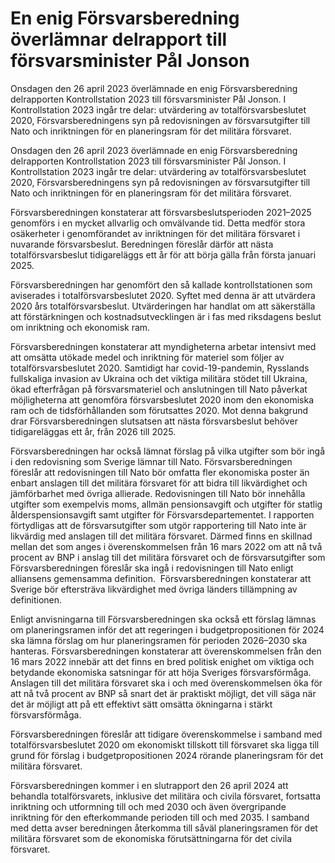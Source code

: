 # En enig Försvarsberedning överlämnar delrapport till försvarsminister Pål Jonson

Onsdagen den 26 april 2023 överlämnade en enig Försvarsberedning delrapporten Kontrollstation 2023 till försvarsminister Pål Jonson. I Kontrollstation 2023 ingår tre delar: utvärdering av totalförsvarsbeslutet 2020, Försvarsberedningens syn på redovisningen av försvarsutgifter till Nato och inriktningen för en planeringsram för det militära försvaret.

Onsdagen den 26 april 2023 överlämnade en enig Försvarsberedning delrapporten Kontrollstation 2023 till försvarsminister Pål Jonson. I Kontrollstation 2023 ingår tre delar: utvärdering av totalförsvarsbeslutet 2020, Försvarsberedningens syn på redovisningen av försvarsutgifter till Nato och inriktningen för en planeringsram för det militära försvaret.

Försvarsberedningen konstaterar att försvarsbeslutsperioden 2021–2025 genomförs i en mycket allvarlig och omvälvande tid. Detta medför stora osäkerheter i genomförandet av inriktningen för det militära försvaret i nuvarande försvarsbeslut. Beredningen föreslår därför att nästa totalförsvarsbeslut tidigareläggs ett år för att börja gälla från första januari 2025.

Försvarsberedningen har genomfört den så kallade kontrollstationen som aviserades i totalförsvarsbeslutet 2020. Syftet med denna är att utvärdera 2020 års totalförsvarsbeslut. Utvärderingen har handlat om att säkerställa att förstärkningen och kostnadsutvecklingen är i fas med riksdagens beslut om inriktning och ekonomisk ram.

Försvarsberedningen konstaterar att myndigheterna arbetar intensivt med att omsätta utökade medel och inriktning för materiel som följer av totalförsvarsbeslutet 2020. Samtidigt har covid-19-pandemin, Rysslands fullskaliga invasion av Ukraina och det viktiga militära stödet till Ukraina, ökad efterfrågan på försvarsmateriel och anslutningen till Nato påverkat möjligheterna att genomföra försvarsbeslutet 2020 inom den ekonomiska ram och de tidsförhållanden som förutsattes 2020. Mot denna bakgrund drar Försvarsberedningen slutsatsen att nästa försvarsbeslut behöver tidigareläggas ett år, från 2026 till 2025.

Försvarsberedningen har också lämnat förslag på vilka utgifter som bör ingå i den redovisning som Sverige lämnar till Nato. Försvarsberedningen föreslår att redovisningen till Nato bör omfatta fler ekonomiska poster än enbart anslagen till det militära försvaret för att bidra till likvärdighet och jämförbarhet med övriga allierade. Redovisningen till Nato bör innehålla utgifter som exempelvis moms, allmän pensionsavgift och utgifter för statlig ålderspensionsavgift samt utgifter för Försvarsdepartementet. I rapporten förtydligas att de försvarsutgifter som utgör rapportering till Nato inte är likvärdig med anslagen till det militära försvaret. Därmed finns en skillnad mellan det som anges i överenskommelsen från 16 mars 2022 om att nå två procent av BNP i anslag till det militära försvaret och de försvarsutgifter som Försvarsberedningen föreslår ska ingå i redovisningen till Nato enligt alliansens gemensamma definition.  Försvarsberedningen konstaterar att Sverige bör eftersträva likvärdighet med övriga länders tillämpning av definitionen.

Enligt anvisningarna till Försvarsberedningen ska också ett förslag lämnas om planeringsramen inför det att regeringen i budgetpropositionen för 2024 ska lämna förslag om hur planeringsramen för perioden 2026–2030 ska hanteras. Försvarsberedningen konstaterar att överenskommelsen från den 16 mars 2022 innebär att det finns en bred politisk enighet om viktiga och betydande ekonomiska satsningar för att höja Sveriges försvarsförmåga. Anslagen till det militära försvaret ska i och med överenskommelsen öka för att nå två procent av BNP så snart det är praktiskt möjligt, det vill säga när det är möjligt att på ett effektivt sätt omsätta ökningarna i stärkt försvarsförmåga.

Försvarsberedningen föreslår att tidigare överenskommelse i samband med totalförsvarsbeslutet 2020 om ekonomiskt tillskott till försvaret ska ligga till grund för förslag i budgetpropositionen 2024 rörande planeringsram för det militära försvaret.

Försvarsberedningen kommer i en slutrapport den 26 april 2024 att behandla totalförsvarets, inklusive det militära och civila försvaret, fortsatta inriktning och utformning till och med 2030 och även övergripande inriktning för den efterkommande perioden till och med 2035. I samband med detta avser beredningen återkomma till såväl planeringsramen för det militära försvaret som de ekonomiska förutsättningarna för det civila försvaret.
